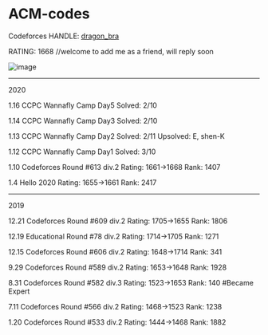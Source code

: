 # ACM-codes

Codeforces HANDLE: [dragon_bra](https://codeforces.com/profile/dragon_bra) 

RATING: 1668  //welcome to add me as a friend, will reply soon

![image](https://github.com/dragonbra/acm-codes/blob/master/Codeforces/Ratings/Rd.613.png)

---

2020

1.16 CCPC Wannafly Camp Day5    Solved: 2/10

1.14 CCPC Wannafly Camp Day3    Solved: 2/10

1.13 CCPC Wannafly Camp Day2    Solved: 2/11    Upsolved: E, shen-K

1.12 CCPC Wannafly Camp Day1    Solved: 3/10

1.10 Codeforces Round #613 div.2    Rating: 1661→1668   Rank: 1407

1.4 Hello 2020                      Rating: 1655→1661   Rank: 2417

---

2019

12.21 Codeforces Round #609 div.2   Rating: 1705→1655   Rank: 1806

12.19 Educational Round #78 div.2   Rating: 1714→1705   Rank: 1271

12.15 Codeforces Round #606 div.2	Rating: 1648→1714	Rank: 341

9.29 Codeforces Round #589 div.2	Rating: 1653→1648	Rank: 1928

8.31 Codeforces Round #582 div.3	Rating: 1523→1653	Rank: 140	#Became Expert

7.11 Codeforces Round #566 div.2	Rating: 1468→1523	Rank: 1238

1.20 Codeforces Round #533 div.2	Rating: 1444→1468	Rank: 1882